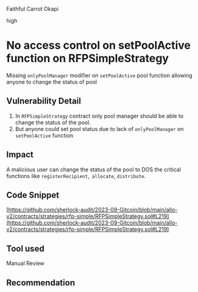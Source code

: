 Faithful Carrot Okapi

high

# No access control on setPoolActive function on RFPSimpleStrategy
Missing `onlyPoolManager` modifier on `setPoolActive` pool function allowing anyone to change the status of pool

## Vulnerability Detail
1. In `RFPSimpleStrategy` contract only pool manager should be able to change the status of the pool. 
2. But anyone could set pool status due to lack of `onlyPoolManager` on `setPoolActive` function

## Impact
A malicious user can change the status of the pool to DOS the critical functions like `registerRecipient`,` allocate`,
`distribute`.

## Code Snippet
[https://github.com/sherlock-audit/2023-09-Gitcoin/blob/main/allo-v2/contracts/strategies/rfp-simple/RFPSimpleStrategy.sol#L219](https://github.com/sherlock-audit/2023-09-Gitcoin/blob/main/allo-v2/contracts/strategies/rfp-simple/RFPSimpleStrategy.sol#L219)

## Tool used

Manual Review

## Recommendation